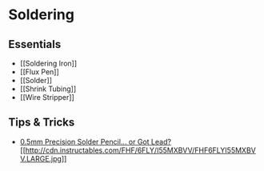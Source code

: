 # Soldering

## Essentials

* [[Soldering Iron]]
* [[Flux Pen]]
* [[Solder]]
* [[Shrink Tubing]]
* [[Wire Stripper]]

## Tips & Tricks

* [0.5mm Precision Solder Pencil... or Got Lead?](http://www.instructables.com/id/05mm-Precision-Solder-Dispenser-or-Solder-Doodling/)
  [[http://cdn.instructables.com/FHF/6FLY/I55MXBVV/FHF6FLYI55MXBVV.LARGE.jpg]]